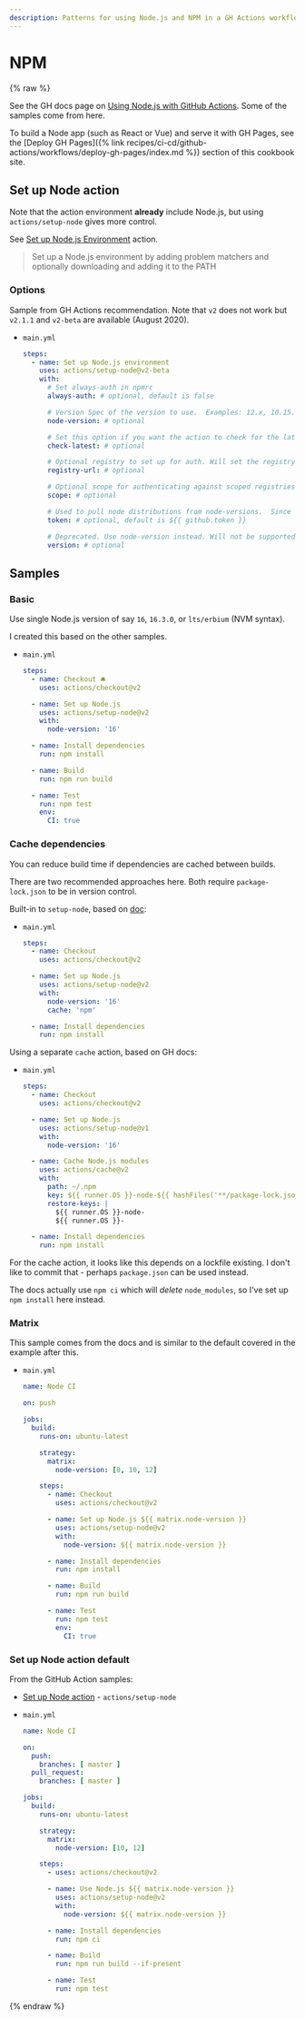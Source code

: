 ```yaml
---
description: Patterns for using Node.js and NPM in a GH Actions workflow
---
```

# NPM

{% raw %}

See the GH docs page on [Using Node.js with GitHub Actions](https://docs.github.com/en/actions/language-and-framework-guides/using-nodejs-with-github-actions). Some of the samples come from here.

To build a Node app (such as React or Vue) and serve it with GH Pages, see the [Deploy GH Pages]({% link recipes/ci-cd/github-actions/workflows/deploy-gh-pages/index.md %}) section of this cookbook site.


## Set up Node action

Note that the action environment **already** include Node.js, but using `actions/setup-node` gives more control.

See [Set up Node.js Environment](https://github.com/marketplace/actions/setup-node-js-environment) action.

> Set up a Node.js environment by adding problem matchers and optionally downloading and adding it to the PATH

### Options

<!-- TODO move to cheatsheets and link from here - similar to CLI usage guides this is actions usage -->

Sample from GH Actions recommendation. Note that `v2` does not work but `v2.1.1` and `v2-beta` are available (August 2020).

- `main.yml`
    ```yaml
    steps:
      - name: Set up Node.js environment
        uses: actions/setup-node@v2-beta
        with:
          # Set always-auth in npmrc
          always-auth: # optional, default is false

          # Version Spec of the version to use.  Examples: 12.x, 10.15.1, >=10.15.0
          node-version: # optional

          # Set this option if you want the action to check for the latest available version that satisfies the version spec
          check-latest: # optional

          # Optional registry to set up for auth. Will set the registry in a project level .npmrc and .yarnrc file, and set up auth to read in from env.NODE_AUTH_TOKEN
          registry-url: # optional

          # Optional scope for authenticating against scoped registries
          scope: # optional

          # Used to pull node distributions from node-versions.  Since there's a default, this is typically not supplied by the user.
          token: # optional, default is ${{ github.token }}

          # Deprecated. Use node-version instead. Will not be supported after October 1, 2019
          version: # optional
    ```


## Samples

### Basic

Use single Node.js version of say `16`, `16.3.0`, or `lts/erbium` (NVM syntax).

I created this based on the other samples.

- `main.yml`
    ```yaml
    steps:
      - name: Checkout 🛎️
        uses: actions/checkout@v2

      - name: Set up Node.js
        uses: actions/setup-node@v2
        with:
          node-version: '16'

      - name: Install dependencies
        run: npm install

      - name: Build
        run: npm run build

      - name: Test 
        run: npm test
        env:
          CI: true
    ```

### Cache dependencies

You can reduce build time if dependencies are cached between builds.

There are two recommended approaches here. Both require `package-lock.json` to be in version control.

Built-in to `setup-node`, based on [doc](https://github.com/actions/setup-node#caching-packages-dependencies):

- `main.yml`
    ```yaml
    steps:
      - name: Checkout
        uses: actions/checkout@v2

      - name: Set up Node.js
        uses: actions/setup-node@v2
        with:
          node-version: '16'
          cache: 'npm'

      - name: Install dependencies
        run: npm install
    ```

Using a separate `cache` action, based on GH docs:

- `main.yml`
    ```yaml
    steps:
      - name: Checkout
        uses: actions/checkout@v2

      - name: Set up Node.js
        uses: actions/setup-node@v1
        with:
          node-version: '16'

      - name: Cache Node.js modules
        uses: actions/cache@v2
        with:
          path: ~/.npm
          key: ${{ runner.OS }}-node-${{ hashFiles('**/package-lock.json') }}
          restore-keys: |
            ${{ runner.OS }}-node-
            ${{ runner.OS }}-

      - name: Install dependencies
        run: npm install
    ```

For the cache action, it looks like this depends on a lockfile existing. I don't like to commit that - perhaps `package.json` can be used instead.

The docs actually use `npm ci` which will _delete_ `node_modules`, so I've set up `npm install` here instead.


### Matrix

This sample comes from the docs and is similar to the default covered in the example after this.

- `main.yml`
    ```yaml
    name: Node CI

    on: push

    jobs:
      build:
        runs-on: ubuntu-latest

        strategy:
          matrix:
            node-version: [8, 10, 12]

        steps:
          - name: Checkout
            uses: actions/checkout@v2

          - name: Set up Node.js ${{ matrix.node-version }}
            uses: actions/setup-node@v2
            with:
              node-version: ${{ matrix.node-version }}

          - name: Install dependencies
            run: npm install

          - name: Build
            run: npm run build

          - name: Test
            run: npm test
            env:
              CI: true
    ```


### Set up Node action default

From the GitHub Action samples:

- [Set up Node action](https://github.com/marketplace/actions/setup-node-js-environment) - `actions/setup-node`

- `main.yml`
    ```yaml
    name: Node CI

    on:
      push:
        branches: [ master ]
      pull_request:
        branches: [ master ]

    jobs:
      build:
        runs-on: ubuntu-latest

        strategy:
          matrix:
            node-version: [10, 12]

        steps:
          - uses: actions/checkout@v2

          - name: Use Node.js ${{ matrix.node-version }}
            uses: actions/setup-node@v2
            with:
              node-version: ${{ matrix.node-version }}

          - name: Install dependencies
            run: npm ci

          - name: Build
            run: npm run build --if-present

          - name: Test
            run: npm test
    ```

{% endraw %}
